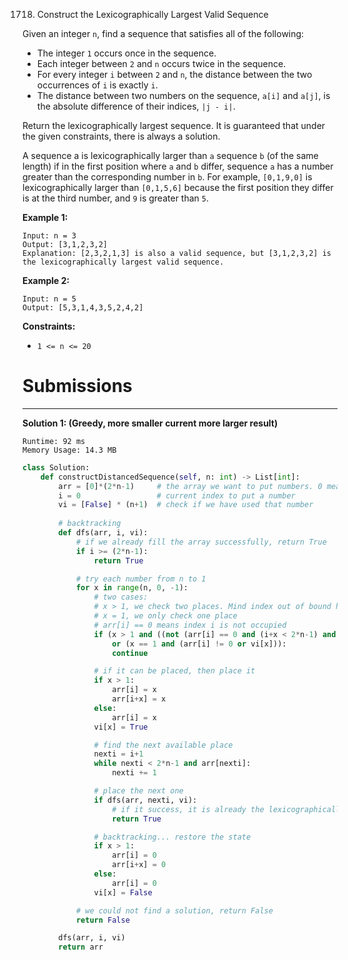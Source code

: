 1718. Construct the Lexicographically Largest Valid Sequence

Given an integer `n`, find a sequence that satisfies all of the following:

* The integer `1` occurs once in the sequence.
* Each integer between `2` and `n` occurs twice in the sequence.
* For every integer `i` between `2` and `n`, the distance between the two occurrences of `i` is exactly `i`.
* The distance between two numbers on the sequence, `a[i]` and `a[j]`, is the absolute difference of their indices, `|j - i|`.

Return the lexicographically largest sequence. It is guaranteed that under the given constraints, there is always a solution.

A sequence a is lexicographically larger than `a` sequence `b` (of the same length) if in the first position where `a` and `b` differ, sequence `a` has a number greater than the corresponding number in `b`. For example, `[0,1,9,0]` is lexicographically larger than `[0,1,5,6]` because the first position they differ is at the third number, and `9` is greater than `5`.

 

**Example 1:**
```
Input: n = 3
Output: [3,1,2,3,2]
Explanation: [2,3,2,1,3] is also a valid sequence, but [3,1,2,3,2] is the lexicographically largest valid sequence.
```

**Example 2:**
```
Input: n = 5
Output: [5,3,1,4,3,5,2,4,2]
```

**Constraints:**

* `1 <= n <= 20`

# Submissions
---
**Solution 1: (Greedy, more smaller current more larger result)**
```
Runtime: 92 ms
Memory Usage: 14.3 MB
```
```python
class Solution:
    def constructDistancedSequence(self, n: int) -> List[int]:
        arr = [0]*(2*n-1)     # the array we want to put numbers. 0 means no number has been put here
        i = 0                 # current index to put a number                
        vi = [False] * (n+1)  # check if we have used that number
        
        # backtracking
        def dfs(arr, i, vi):
            # if we already fill the array successfully, return True
            if i >= (2*n-1):
                return True

            # try each number from n to 1
            for x in range(n, 0, -1):
                # two cases:
                # x > 1, we check two places. Mind index out of bound here.
                # x = 1, we only check one place
                # arr[i] == 0 means index i is not occupied
                if (x > 1 and ((not (arr[i] == 0 and (i+x < 2*n-1) and arr[i+x] == 0)) or vi[x]))  \
                    or (x == 1 and (arr[i] != 0 or vi[x])):
                    continue

                # if it can be placed, then place it
                if x > 1:
                    arr[i] = x
                    arr[i+x] = x
                else:
                    arr[i] = x
                vi[x] = True

                # find the next available place
                nexti = i+1
                while nexti < 2*n-1 and arr[nexti]:
                    nexti += 1

                # place the next one
                if dfs(arr, nexti, vi):
                    # if it success, it is already the lexicographically largest one, we don't search anymore
                    return True

                # backtracking... restore the state
                if x > 1:
                    arr[i] = 0
                    arr[i+x] = 0
                else:
                    arr[i] = 0
                vi[x] = False

            # we could not find a solution, return False
            return False

        dfs(arr, i, vi)
        return arr
```